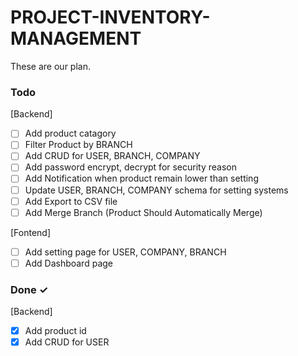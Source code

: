 # PROJECT-INVENTORY-MANAGEMENT

These are our plan.

### Todo

[Backend]
- [ ] Add product catagory
- [ ] Filter Product by BRANCH
- [ ] Add CRUD for USER, BRANCH, COMPANY
- [ ] Add password encrypt, decrypt for security reason
- [ ] Add Notification when product remain lower than setting
- [ ] Update USER, BRANCH, COMPANY schema for setting systems
- [ ] Add Export to CSV file
- [ ] Add Merge Branch (Product Should Automatically Merge)

[Fontend]
- [ ] Add setting page for USER, COMPANY, BRANCH
- [ ] Add Dashboard page

### Done ✓

[Backend]
- [X] Add product id
- [X] Add CRUD for USER
